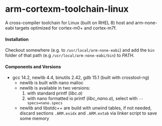 # arm-cortexm-toolchain-linux
A cross-compiler toolchain for Linux (built on RHEL 8) host and arm-none-eabi targets optimized for cortex-m0+ and cortex-m7f.

#### Installation
Checkout somewhere (e.g. to `/usr/local/arm-none-eabi`) and add the `bin` folder of that path (e.g `/usr/local/arm-none-eabi/bin`) to *PATH*.

#### Components and Versions
* gcc 14.2, newlib 4.4, binutils 2.42, gdb 15.1 (built with crosstool-ng)
  * newlib is built with nano malloc
  * newlib is available in two versions:
    1. with standard printf (*libc.a*)
    1. with nano formatted io printf (*libc_nano.a*), select with `--specs=nano.specs`
  * newlib and libstdc++ are build with unwind tables, if not needed, discard sections `.ARM.exidx` and `.ARM.extab` via linker script to save some memory
